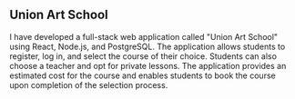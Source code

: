 <h2>Union Art School</h2>
<p>I have developed a full-stack web application called "Union Art School" using React, Node.js, and PostgreSQL. The application allows students to register, log in, and select the course of their choice. Students can also choose a teacher and opt for private lessons. The application provides an estimated cost for the course and enables students to book the course upon completion of the selection process.</p>
